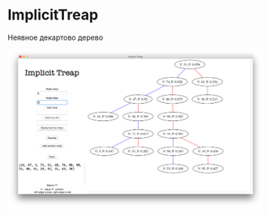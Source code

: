 # ImplicitTreap
Неявное декартово дерево

![:)](https://raw.githubusercontent.com/ElijahOvcharenko/ImplicitTreap/master/screens/screen_2.png?token=AVGJq64x9nl6ewi-h0wGHKC9tZmyI3JGks5aTq8IwA%3D%3D)

